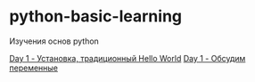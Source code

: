 # python-basic-learning

Изучения основ python

[Day 1 - Установка, традиционный Hello World](Day-01/Day_01.md)
[Day 1 - Обсудим переменные](Day-02/Day_02.md)


